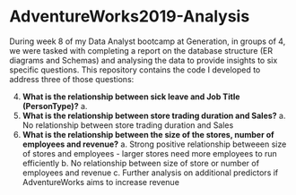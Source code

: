 # AdventureWorks2019-Analysis

During week 8 of my Data Analyst bootcamp at Generation, in groups of 4, we were tasked with completing a report on the database structure (ER diagrams and Schemas) and analysing the data to provide insights to six specific questions. This repository contains the code I developed to address three of those questions:

4. **What is the relationship between sick leave and Job Title (PersonType)?**
   a. 
6. **What is the relationship between store trading duration and Sales?**
   a. No relationship between store trading duration and Sales
8. **What is the relationship between the size of the stores, number of employees and revenue?**
   a. Strong positive relationship betweeen size of stores and employees - larger stores need more employees to run efficiently
   b. No relationship between size of store or number of employees and revenue
   c. Further analysis on additional predictors if AdventureWorks aims to increase revenue
